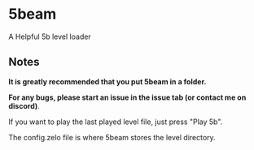 # 5beam
A Helpful 5b level loader

## Notes
**It is greatly recommended that you put 5beam in a folder.**

**For any bugs, please start an issue in the issue tab (or contact me on discord)**. 

If you want to play the last played level file, just press "Play 5b".

The config.zelo file is where 5beam stores the level directory.
